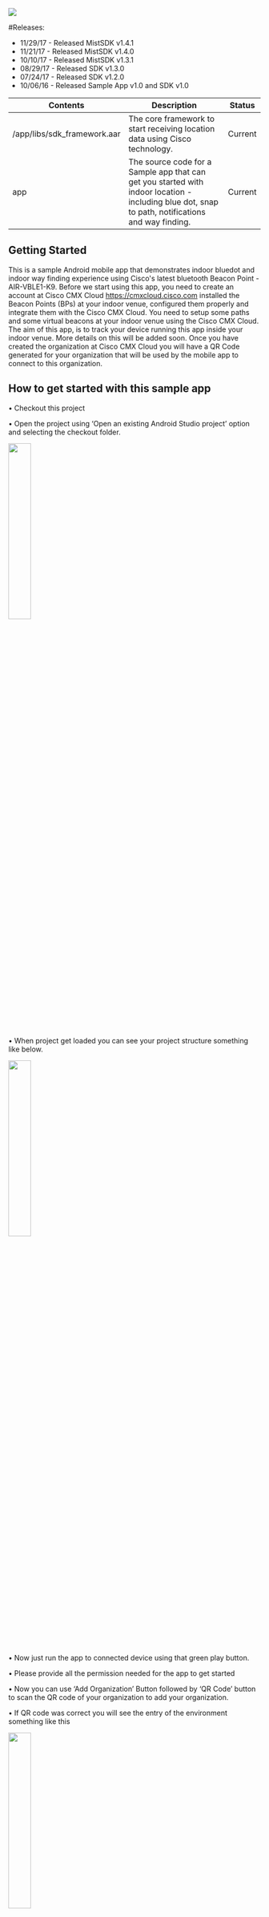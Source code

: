 ![](http://www.ciscolive.com/global/wp-content/uploads/cisco-logo-blue.png)



#Releases:
- 11/29/17 - Released MistSDK v1.4.1
- 11/21/17 - Released MistSDK v1.4.0
- 10/10/17 - Released MistSDK v1.3.1
- 08/29/17 - Released SDK v1.3.0
- 07/24/17 - Released SDK v1.2.0
- 10/06/16 - Released Sample App v1.0 and SDK v1.0


|  Contents |  Description | Status |
|---|---|---|
|  /app/libs/sdk_framework.aar | The core framework to start receiving location data using Cisco technology. | Current |
|  app | The source code for a Sample app that can get you started with indoor location - including blue dot, snap to path, notifications and way finding. | Current |
 

## Getting Started ##
This is a sample Android mobile app that demonstrates indoor bluedot and indoor way finding experience using Cisco's latest bluetooth Beacon Point - AIR-VBLE1-K9. Before we start using this app, you need to create an account at Cisco CMX Cloud https://cmxcloud.cisco.com installed the Beacon Points (BPs) at your indoor venue, configured them properly and integrate them with the Cisco CMX Cloud. You need to setup some paths and some virtual beacons at your indoor venue using the Cisco CMX Cloud. The aim of this app, is to track your device running this app inside your indoor venue. More details on this will be added soon. Once you have created the organization at Cisco CMX Cloud you will have a QR Code generated for your organization that will be used by the mobile app to connect to this organization.

## How to get started with this sample app
•	Checkout this project 

•	Open the project using ‘Open an existing Android Studio project’ option and selecting the checkout folder.

<img src="http://gdurl.com/TFQi" height="30%" width="30%">

	
•	When project get loaded you can see your project structure something like below.

<img src="http://gdurl.com/giUZ" height="30%" width="30%">
	
•	Now just run the app to connected device using that green play button.

•	Please provide all the permission needed for the app to get started

•	Now you can use ‘Add Organization’ Button followed by ‘QR Code’ button to scan the QR code of your organization to add your organization.

•	If QR code was correct you will see the entry of the environment something like this

<img src="http://gdurl.com/Mgxg" height="30%" width="30%">
	
•	You can click on the configuration added in this case ‘jag test’. For entering to your org.

•	For blue dot experience select ‘Floor Plan Demo’ option

•	You are now able to get the blue dot on your floorplan.


<img src="http://gdurl.com/ks1m" height="30%" width="30%">
 
##  Integrating Mist SDK 

   - Download Mist SDK aar from [here](https://github.com/mistsys/cisco-android/blob/master/app/libs/sdk_framework.aar)

  **Adding SDK AAR in App project**

	-Add downloaded aar to libs folder of app module

	-Add following in build.gradle of app module.
	
``` 
	repositories {
   	   flatDir {
            dirs 'libs'
   	    }
	 } 
``` 
	-Add the following in dependencies of build.gradle of app module
```
	compile(name:'sdk_framework', ext:'aar')
```
	Note: ‘sdk_framework’ is the name of the mist sdk you downloaded if you changed the name, please change here also.
	
	- Build the project



**Initializing Mist SDK**
  
    	1. To initialize Mist SDK we need  Org Secret and Org Id.To get these details we have to enroll the Device with the invitation secret.
	
```	
MSTOrgCredentialsManager mstOrgCredentialsManager = new MSTOrgCredentialsManager(getApplication(), new MSTOrgCredentialsCallback({
	/**
	* @param orgName   Organization Name for the QR code
	* @param orgID     Organization ID for the QR code
	* @param orgSecret SDK Secret token to be used to connect to Mist
	* @param error     Error, if the information was not obtainable
	*/
	@Override
	public void onReceivedSecret(String orgName, String orgID, String orgSecret, String error,String envType) {
				
	}
});


mstOrgCredentialsManager.enrollDeviceWithToken(invitation_secret);
```
      	-invitation_secret : you can create one from mist portal Organization -> Mobile SDK



    	2. Initialize Mist SDK with org secret(received with above API), by creating MSTCentralManager object
	
```
MSTCentralManager mstCentralManager = new MSTCentralManager (application, orgID,orgSecret, mstCentralManagerListener);
```

    	3. Call start API of MSTCentralManager
		mstCentralManager.start();
	
**Listening to Location response from Mist SDK**
  
    	To get location information from Mist SDK you need to implement **MSTCentralManagerListener** callbacks in your application

**Major callbacks are**
   
   		/**
		* Returns updated location of the mobile client (as a point (X, Y) measured in meters from the map origin, i.e., relative X, Y)
		*/
		public void onRelativeLocationUpdated(MSTPoint relativeLocation, MSTMap[] maps, Date dateUpdated);


		/**
		* Returns updated location of the mobile client (as Latitude, Longitude – LatLng object, if the geolocation of map origin is available) 
		*/
		public void onLocationUpdated(LatLng location, MSTMap[] maps, SourceType locationSource, Date dateUpdated);


		/**
		* Returns updated map for the mobile client 
		*/
		public void onMapUpdated(MSTMap map, Date dateUpdated);


		/**
		* Returns the notification received that is targetted for the mobile client
		*/
		public void onNotificationReceived(Date dateReceived, String message);


		/**
		* Returns the Arraylist of beacons that were found in the region.
		*/
		public void onBeaconDetected(MSTBeacon[] beaconArray, String region, Date dateUpdated);


		/**
		* Returns the HashMap of beacons with UUID as the key, that are found in the organization
		*/
		public void onBeaconListUpdated(HashMap<String, HashMap<Integer, Integer[]>> beaconList, Date dateUpdated);
 
  		/**
		*Returns updated pressure when available to the app. The pressure will be a double measured in millibars
		*/
		public void onPressureUpdated(double pressure, Date dateUpdated);
        
        /**
        *Returns the JSONArray of beacons that were heard in the second
        */
        public void onBeaconDetected(JSONArray jsonArray, Date date);

**MSTPoint :**

	 double x    		    : relative x
	 double y    		    : relative y
	 boolean hasMotion   	    : is user in motion
	 MSTPointType mstPointType  : type Cloud,LastKnown,Device
	 double latency    	    : latency in network
	 double heading             : compass heading
	 boolean headingFlag        : availability of compass heading
	 
		
**Other callbacks are**

		/**
		* Returns an array of virtual beacons associated with the current map
		*/
		public void onVirtualBeaconListUpdated(MSTVirtualBeacon[] virtualBeacons, Date dateUpdated);

		/**
		*
		* @param clientName Client name that was updated
		*/
		public void onClientInformationUpdated(String clientName);


		/**
		* Notifies the host application about the state of the MSTCentralManager status
		*/
		public void receivedLogMessageForCode(String message, MSTCentralManagerStatusCode code);

		/**
		* Notifies the host application about the verbose state of the MSTCentralManager status
		*/
		public void receivedVerboseLogMessage(String message);

		/**
		* Notifies the host application about any errors encountered
		*/
		public void onMistErrorReceived(String message, Date date);

		/**
		* Notifies the host application about any actions that need to be taken
		*/
		public void onMistRecommendedAction(String message);


		/**
		* TBA
		*/
		public void onZoneStatsUpdated(MSTZone[] zones, Date dateUpdated);

		/**
		* TBA
		*/
		public void onClientUpdated(MSTClient[] clients, MSTZone[] zones, Date dateUpdated);

		/**
		* TBA
		*/
		public void onAssetUpdated(MSTAsset[] assets, MSTZone[] zones, Date dateUpdated);

		/**
		Not used , Will be removed in future
		*/
		public void onReceivedSecret(String orgName, String orgID, String sdkSecret, String error);

**Updating App State**

  	Background state:
	
		AppModeParams(AppMode mAppMode,  BatteryUsage mBatteryUsage,boolean mShouldWorkInBackground, double mSendDuration, double mRestDuration)
	
		mstCentralManager.setAppMode(new AppModeParams(AppMode.BACKGROUND,BatteryUsage.LOW_BATTERY_USAGE_LOW_ACCURACY,true,1d,5d))

 	Foreground state:
	
		AppModeParams(AppMode mAppMode, BatteryUsage mBatteryUsage)
	
		mstCentralManager.setAppMode(new AppModeParams(AppMode.FOREGROUND, BatteryUsage.HIGH_BATTERY_USAGE_HIGH_ACCURACY))
	
**Stop SDK**

	To stop receiving callbacks from mist cloud use following
		mstCentralManager.stop();
